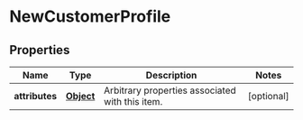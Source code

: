 

# NewCustomerProfile

## Properties

Name | Type | Description | Notes
------------ | ------------- | ------------- | -------------
**attributes** | [**Object**](.md) | Arbitrary properties associated with this item. |  [optional]




